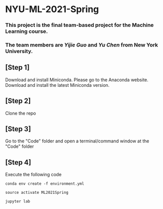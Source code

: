 # NYU-ML-2021-Spring

### This project is the final team-based project for the Machine Learning course. 
### The team members are *Yijie Guo* and *Yu Chen* from New York University.

## [Step 1] 
Download and install Miniconda.
Please go to the Anaconda website. 
Download and install the latest Miniconda version.


## [Step 2] 
Clone the repo

## [Step 3] 
Go to the "Code" folder and open a terminal/command window at the "Code" folder

## [Step 4]

Execute the following code

```conda env create -f environment.yml```

```source activate ML2021Spring```

```jupyter lab```
